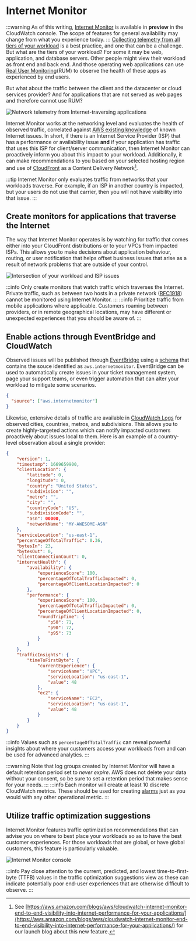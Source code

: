 # Internet Monitor

:::warning
	As of this writing, [Internet Monitor](https://aws.amazon.com/blogs/aws/cloudwatch-internet-monitor-end-to-end-visibility-into-internet-performance-for-your-applications/) is available in **preview** in the CloudWatch console. The scope of features for general availability may change from what you experience today.
:::
[Collecting telemetry from all tiers of your workload](../guides/#collect-telemetry-from-all-tiers-of-your-workload) is a best practice, and one that can be a challenge. But what are the tiers of your workload? For some it may be web, application, and database servers. Other people might view their workload as front end and back end. And those operating web applications can use [Real User Monitoring](../tools/rum)(RUM) to observe the health of these apps as experienced by end users. 

But what about the traffic between the client and the datacenter or cloud services provider? And for applications that are not served as web pages and therefore cannot use RUM?

![Network telemetry from Internet-traversing applications](../images/internet_monitor.png)

Internet Monitor works at the networking level and evaluates the health of observed traffic, correlated against [AWS existing knowledge](https://docs.aws.amazon.com/AmazonCloudWatch/latest/monitoring/CloudWatch-IM-inside-internet-monitor.html) of known Internet issues. In short, if there is an Internet Service Provider (ISP) that has a performance or availability issue **and** if your application has traffic that uses this ISP for client/server communication, then Internet Monitor can proactively inform you about this impact to your workload. Additionally, it can make recommendations to you based on your selected hosting region and use of [CloudFront](https://aws.amazon.com/cloudfront/) as a Content Delivery Network[^1].

:::tip
	Internet Monitor only evaluates traffic from networks that your workloads traverse. For example, if an ISP in another country is impacted, but your users do not use that carrier, then you will not have visibility into that issue.
:::

## Create monitors for applications that traverse the Internet

The way that Internet Monitor operates is by watching for traffic that comes either into your CloudFront distributions or to your VPCs from impacted ISPs. This allows you to make decisions about application behaviour, routing, or user notification that helps offset business issues that arise as a result of network problems that are outside of your control.

![Intersection of your workload and ISP issues](../images/internet_monitor_2.png)

:::info
	Only create monitors that watch traffic which traverses the Internet. Private traffic, such as between two hosts in a private network ([RFC1918](https://www.arin.net/reference/research/statistics/address_filters/)) cannot be monitored using Internet Monitor.
:::
:::info
	Prioritize traffic from mobile applications where applicable. Customers roaming between providers, or in remote geographical locations, may have different or unexpected experiences that you should be aware of.
:::
## Enable actions through EventBridge and CloudWatch

Observed issues will be published through [EventBridge](https://aws.amazon.com/eventbridge/) using a [schema](https://docs.aws.amazon.com/AmazonCloudWatch/latest/monitoring/CloudWatch-IM-EventBridge-integration.html) that contains the souce identified as `aws.internetmonitor`. EventBridge can be used to automatically create issues in your ticket management system, page your support teams, or even trigger automation that can alter your workload to mitigate some scenarios.

```json
{
  "source": ["aws.internetmonitor"]
}
```

Likewise, extensive details of traffic are available in [CloudWatch Logs](../tools/logs) for observed cities, countries, metros, and subdivisions. This allows you to create highly-targeted actions which can notify impacted customers proactively about issues local to them. Here is an example of a country-level observation about a single provider:

```json
{
    "version": 1,
    "timestamp": 1669659900,
    "clientLocation": {
        "latitude": 0,
        "longitude": 0,
        "country": "United States",
        "subdivision": "",
        "metro": "",
        "city": "",
        "countryCode": "US",
        "subdivisionCode": "",
        "asn": 00000,
        "networkName": "MY-AWESOME-ASN"
    },
    "serviceLocation": "us-east-1",
    "percentageOfTotalTraffic": 0.36,
    "bytesIn": 23,
    "bytesOut": 0,
    "clientConnectionCount": 0,
    "internetHealth": {
        "availability": {
            "experienceScore": 100,
            "percentageOfTotalTrafficImpacted": 0,
            "percentageOfClientLocationImpacted": 0
        },
        "performance": {
            "experienceScore": 100,
            "percentageOfTotalTrafficImpacted": 0,
            "percentageOfClientLocationImpacted": 0,
            "roundTripTime": {
                "p50": 71,
                "p90": 72,
                "p95": 73
            }
        }
    },
    "trafficInsights": {
        "timeToFirstByte": {
            "currentExperience": {
                "serviceName": "VPC",
                "serviceLocation": "us-east-1",
                "value": 48
            },
            "ec2": {
                "serviceName": "EC2",
                "serviceLocation": "us-east-1",
                "value": 48
            }
        }
    }
}
```

:::info
	Values such as `percentageOfTotalTraffic` can reveal powerful insights about where your customers access your workloads from and can be used for advanced analytics.
:::

:::warning
	Note that log groups created by Internet Monitor will have a default retention period set to *never expire*. AWS does not delete your data without your consent, so be sure to set a retention period that makes sense for your needs.
:::
:::info
	Each monitor will create at least 10 discrete CloudWatch metrics. These should be used for creating [alarms](../tools/alarms) just as you would with any other operational metric.
:::
## Utilize traffic optimization suggestions

Internet Monitor features traffic optimization recommendations that can advise you on where to best place your workloads so as to have the best customer experiences. For those workloads that are global, or have global customers, this feature is particularly valuable. 

![Internet Monitor console](../images/internet_monitor_3.png)

:::info
	Pay close attention to the current, predicted, and lowest time-to-first-byte (TTFB) values in the traffic optimization suggestions view as these can indicate potentially poor end-user experiences that are otherwise difficult to observe.
:::
[^1]: See [https://aws.amazon.com/blogs/aws/cloudwatch-internet-monitor-end-to-end-visibility-into-internet-performance-for-your-applications/](https://aws.amazon.com/blogs/aws/cloudwatch-internet-monitor-end-to-end-visibility-into-internet-performance-for-your-applications/) for our launch blog about this new feature.
